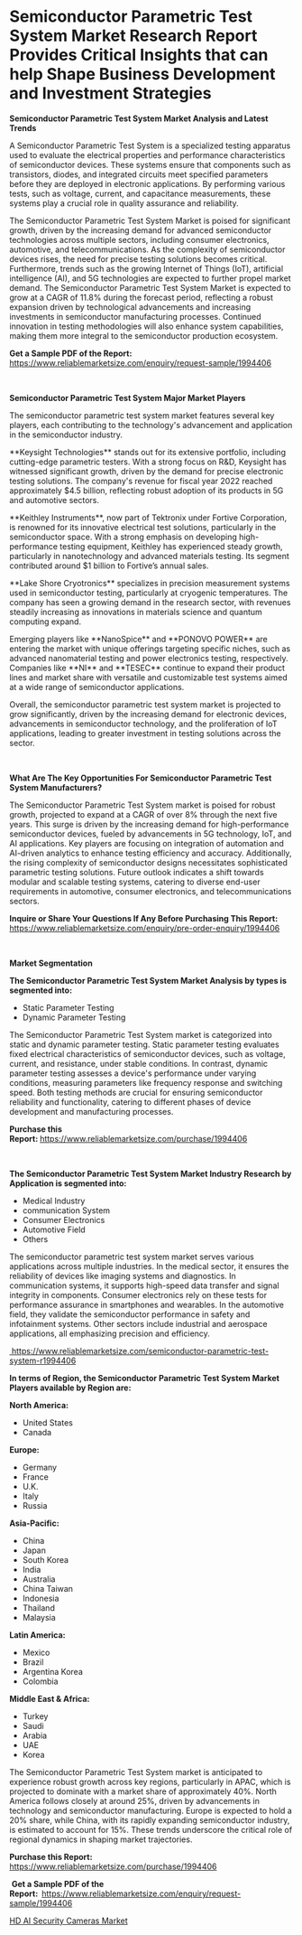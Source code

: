 <p><h1>Semiconductor Parametric Test System Market Research Report Provides Critical Insights that can help Shape Business Development and Investment Strategies</h1></p><p><strong>Semiconductor Parametric Test System Market Analysis and Latest Trends</strong></p>
<p><p>A Semiconductor Parametric Test System is a specialized testing apparatus used to evaluate the electrical properties and performance characteristics of semiconductor devices. These systems ensure that components such as transistors, diodes, and integrated circuits meet specified parameters before they are deployed in electronic applications. By performing various tests, such as voltage, current, and capacitance measurements, these systems play a crucial role in quality assurance and reliability.</p><p>The Semiconductor Parametric Test System Market is poised for significant growth, driven by the increasing demand for advanced semiconductor technologies across multiple sectors, including consumer electronics, automotive, and telecommunications. As the complexity of semiconductor devices rises, the need for precise testing solutions becomes critical. Furthermore, trends such as the growing Internet of Things (IoT), artificial intelligence (AI), and 5G technologies are expected to further propel market demand. The Semiconductor Parametric Test System Market is expected to grow at a CAGR of 11.8% during the forecast period, reflecting a robust expansion driven by technological advancements and increasing investments in semiconductor manufacturing processes. Continued innovation in testing methodologies will also enhance system capabilities, making them more integral to the semiconductor production ecosystem.</p></p>
<p><strong>Get a Sample PDF of the Report:&nbsp;</strong> <a href="https://www.reliablemarketsize.com/enquiry/request-sample/1994406?utm_campaign=2290&utm_medium=2&utm_source=Github&utm_content=ia&utm_term=13022025&utm_id=semiconductor-parametric-test-system">https://www.reliablemarketsize.com/enquiry/request-sample/1994406</a></p>
<p>&nbsp;</p>
<p><strong>Semiconductor Parametric Test System Major Market Players</strong></p>
<p><p>The semiconductor parametric test system market features several key players, each contributing to the technology's advancement and application in the semiconductor industry. </p><p>**Keysight Technologies** stands out for its extensive portfolio, including cutting-edge parametric testers. With a strong focus on R&D, Keysight has witnessed significant growth, driven by the demand for precise electronic testing solutions. The company's revenue for fiscal year 2022 reached approximately $4.5 billion, reflecting robust adoption of its products in 5G and automotive sectors.</p><p>**Keithley Instruments**, now part of Tektronix under Fortive Corporation, is renowned for its innovative electrical test solutions, particularly in the semiconductor space. With a strong emphasis on developing high-performance testing equipment, Keithley has experienced steady growth, particularly in nanotechnology and advanced materials testing. Its segment contributed around $1 billion to Fortive’s annual sales.</p><p>**Lake Shore Cryotronics** specializes in precision measurement systems used in semiconductor testing, particularly at cryogenic temperatures. The company has seen a growing demand in the research sector, with revenues steadily increasing as innovations in materials science and quantum computing expand.</p><p>Emerging players like **NanoSpice** and **PONOVO POWER** are entering the market with unique offerings targeting specific niches, such as advanced nanomaterial testing and power electronics testing, respectively. Companies like **NI** and **TESEC** continue to expand their product lines and market share with versatile and customizable test systems aimed at a wide range of semiconductor applications.</p><p>Overall, the semiconductor parametric test system market is projected to grow significantly, driven by the increasing demand for electronic devices, advancements in semiconductor technology, and the proliferation of IoT applications, leading to greater investment in testing solutions across the sector.</p></p>
<p>&nbsp;</p>
<p><strong>What Are The Key Opportunities For Semiconductor Parametric Test System Manufacturers?</strong></p>
<p><p>The Semiconductor Parametric Test System market is poised for robust growth, projected to expand at a CAGR of over 8% through the next five years. This surge is driven by the increasing demand for high-performance semiconductor devices, fueled by advancements in 5G technology, IoT, and AI applications. Key players are focusing on integration of automation and AI-driven analytics to enhance testing efficiency and accuracy. Additionally, the rising complexity of semiconductor designs necessitates sophisticated parametric testing solutions. Future outlook indicates a shift towards modular and scalable testing systems, catering to diverse end-user requirements in automotive, consumer electronics, and telecommunications sectors.</p></p>
<p><strong>Inquire or Share Your Questions If Any Before Purchasing This Report:</strong> <a href="https://www.reliablemarketsize.com/enquiry/pre-order-enquiry/1994406?utm_campaign=2290&utm_medium=2&utm_source=Github&utm_content=ia&utm_term=13022025&utm_id=semiconductor-parametric-test-system">https://www.reliablemarketsize.com/enquiry/pre-order-enquiry/1994406</a></p>
<p>&nbsp;</p>
<p><strong>Market Segmentation</strong></p>
<p><strong>The Semiconductor Parametric Test System Market Analysis by types is segmented into:</strong></p>
<p><ul><li>Static Parameter Testing</li><li>Dynamic Parameter Testing</li></ul></p>
<p><p>The Semiconductor Parametric Test System market is categorized into static and dynamic parameter testing. Static parameter testing evaluates fixed electrical characteristics of semiconductor devices, such as voltage, current, and resistance, under stable conditions. In contrast, dynamic parameter testing assesses a device's performance under varying conditions, measuring parameters like frequency response and switching speed. Both testing methods are crucial for ensuring semiconductor reliability and functionality, catering to different phases of device development and manufacturing processes.</p></p>
<p><strong>Purchase this Report:&nbsp;</strong><a href="https://www.reliablemarketsize.com/purchase/1994406?utm_campaign=2290&utm_medium=2&utm_source=Github&utm_content=ia&utm_term=13022025&utm_id=semiconductor-parametric-test-system">https://www.reliablemarketsize.com/purchase/1994406</a></p>
<p>&nbsp;</p>
<p><strong>The Semiconductor Parametric Test System Market Industry Research by Application is segmented into:</strong></p>
<p><ul><li>Medical Industry</li><li>communication System</li><li>Consumer Electronics</li><li>Automotive Field</li><li>Others</li></ul></p>
<p><p>The semiconductor parametric test system market serves various applications across multiple industries. In the medical sector, it ensures the reliability of devices like imaging systems and diagnostics. In communication systems, it supports high-speed data transfer and signal integrity in components. Consumer electronics rely on these tests for performance assurance in smartphones and wearables. In the automotive field, they validate the semiconductor performance in safety and infotainment systems. Other sectors include industrial and aerospace applications, all emphasizing precision and efficiency.</p></p>
<p><a href="https://www.reliablemarketsize.com/semiconductor-parametric-test-system-r1994406?utm_campaign=2290&utm_medium=2&utm_source=Github&utm_content=ia&utm_term=13022025&utm_id=semiconductor-parametric-test-system">&nbsp;https://www.reliablemarketsize.com/semiconductor-parametric-test-system-r1994406</a></p>
<p><strong>In terms of Region, the Semiconductor Parametric Test System Market Players available by Region are:</strong></p>
<p>
    <p> <strong> North America: </strong>
        <ul>
            <li>United States</li>
            <li>Canada</li>
        </ul>
        </p> 
    <p> <strong> Europe: </strong>
        <ul>
            <li>Germany</li>
            <li>France</li>
            <li>U.K.</li>
            <li>Italy</li>
            <li>Russia</li>
        </ul>
        </p> 
    <p> <strong> Asia-Pacific: </strong>
        <ul>
            <li>China</li>
            <li>Japan</li>
            <li>South Korea</li>
            <li>India</li>
            <li>Australia</li>
            <li>China Taiwan</li>
            <li>Indonesia</li>
            <li>Thailand</li>
            <li>Malaysia</li>
        </ul>
        </p> 
    <p> <strong> Latin America: </strong>
        <ul>
            <li>Mexico</li>
            <li>Brazil</li>
            <li>Argentina Korea</li>
            <li>Colombia</li>
        </ul>
        </p> 
    <p> <strong> Middle East & Africa: </strong>
        <ul>
            <li>Turkey</li>
            <li>Saudi</li>
            <li>Arabia</li>
            <li>UAE</li>
            <li>Korea</li>
        </ul>
    </p>
    </p>
<p><p>The Semiconductor Parametric Test System market is anticipated to experience robust growth across key regions, particularly in APAC, which is projected to dominate with a market share of approximately 40%. North America follows closely at around 25%, driven by advancements in technology and semiconductor manufacturing. Europe is expected to hold a 20% share, while China, with its rapidly expanding semiconductor industry, is estimated to account for 15%. These trends underscore the critical role of regional dynamics in shaping market trajectories.</p></p>
<p><strong>Purchase this Report: </strong><a href="https://www.reliablemarketsize.com/purchase/1994406?utm_campaign=2290&utm_medium=2&utm_source=Github&utm_content=ia&utm_term=13022025&utm_id=semiconductor-parametric-test-system">https://www.reliablemarketsize.com/purchase/1994406</a></p>
<p>&nbsp;<strong>Get a Sample PDF of the Report:&nbsp;&nbsp;</strong><a href="https://www.reliablemarketsize.com/enquiry/request-sample/1994406?utm_campaign=2290&utm_medium=2&utm_source=Github&utm_content=ia&utm_term=13022025&utm_id=semiconductor-parametric-test-system">https://www.reliablemarketsize.com/enquiry/request-sample/1994406</a></p>
<p><strong></strong></p>
<p><p><a href="https://github.com/steidmindy199393/Market-Research-Report-List-1/blob/main/hd-ai-security-cameras-market.md?utm_campaign=2290&utm_medium=2&utm_source=Github&utm_content=ia&utm_term=13022025&utm_id=semiconductor-parametric-test-system">HD AI Security Cameras Market</a></p></p>